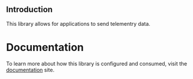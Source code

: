 ## Introduction

This library allows for applications to send telementry data.

# Documentation
To learn more about how this library is configured and consumed, visit the [documentation](docs/readme.md) site.
